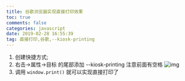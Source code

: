 ```yaml
---
title: 谷歌浏览器实现直接打印效果
toc: true
comments: false
categories: javascript
date: 2019-02-28 16:55:39
tag: 直接打印,谷歌,--kiosk-printing
---
```


1. 创建快捷方式;
2. 右击->属性->目标 的尾部添加  --kiosk-printing 注意前面有空格 
![img](/images/add--kiosk-printing.png)
3. 调用 `window.print()` 就可以实现直接打印了